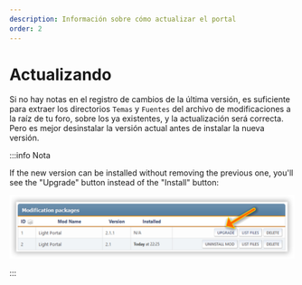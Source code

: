 ```yaml
---
description: Información sobre cómo actualizar el portal
order: 2
---
```


# Actualizando

Si no hay notas en el registro de cambios de la última versión, es suficiente para extraer los directorios `Temas` y `Fuentes` del archivo de modificaciones a la raíz de tu foro, sobre los ya existentes, y la actualización será correcta. Pero es mejor desinstalar la versión actual antes de instalar la nueva versión.

:::info Nota

If the new version can be installed without removing the previous one, you'll see the "Upgrade" button instead of the "Install" button:

![Updating](upgrade.png)

:::
